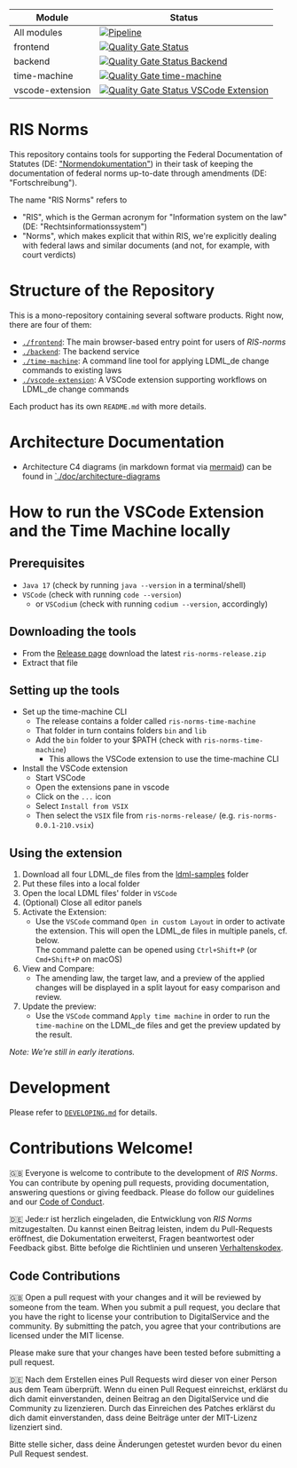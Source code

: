 | Module           | Status |
|------------------| ----- |
| All modules      | [![Pipeline](https://github.com/digitalservicebund/ris-norms/actions/workflows/pipeline.yml/badge.svg)](https://github.com/digitalservicebund/ris-norms/actions/workflows/pipeline.yml) |
| frontend         | [![Quality Gate Status](https://sonarcloud.io/api/project_badges/measure?project=digitalservicebund_ris-norms-frontend&metric=alert_status)](https://sonarcloud.io/summary/new_code?id=digitalservicebund_ris-norms-frontend) |
| backend          | [![Quality Gate Status Backend](https://sonarcloud.io/api/project_badges/measure?project=digitalservicebund_ris-norms-backend&metric=alert_status)](https://sonarcloud.io/summary/new_code?id=digitalservicebund_ris-norms-backend) |
| time-machine     | [![Quality Gate time-machine](https://sonarcloud.io/api/project_badges/measure?project=digitalservicebund_ris-norms-time-machine&metric=alert_status)](https://sonarcloud.io/summary/new_code?id=digitalservicebund_ris-norms-time-machine) |
| vscode-extension | [![Quality Gate Status VSCode Extension](https://sonarcloud.io/api/project_badges/measure?project=digitalservicebund_ris-norms-vscode-extension&metric=alert_status)](https://sonarcloud.io/summary/new_code?id=digitalservicebund_ris-norms-vscode-extension) |


# RIS Norms

This repository contains tools for supporting the Federal Documentation of Statutes (DE: ["Normendokumentation"](https://www.bundesjustizamt.de/DE/Themen/Rechtsetzung/Normendokumentation/Normendokumentation_node.html)) in their task of keeping the documentation of federal norms up-to-date through amendments (DE: "Fortschreibung").

The name "RIS Norms" refers to
* "RIS", which is the German acronym for "Information system on the law" (DE: "Rechtsinformationssystem")
* "Norms", which makes explicit that within RIS, we're explicitly dealing with federal laws and similar documents (and not, for example, with court verdicts)

# Structure of the Repository
This is a mono-repository containing several software products. Right now, there are four of them:
* [`./frontend`](./frontend): The main browser-based entry point for users of _RIS-norms_
* [`./backend`](./backend): The backend service
* [`./time-machine`](./time-machine): A command line tool for applying LDML_de change commands to existing laws
* [`./vscode-extension`](./vscode-extension): A VSCode extension supporting workflows on LDML_de change commands

Each product has its own `README.md` with more details.

# Architecture Documentation
* Architecture C4 diagrams (in markdown format via [mermaid](https://mermaid.js.org/)) can be found in [`./doc/architecture-diagrams](./doc/architecture-diagrams/)


# How to run the VSCode Extension and the Time Machine locally

## Prerequisites
* `Java 17` (check by running `java --version` in a terminal/shell)
* `VSCode` (check with running `code --version`)
   * or `VSCodium`  (check with running `codium --version`, accordingly)

## Downloading the tools
* From the [Release page](https://github.com/digitalservicebund/ris-norms/releases) download the latest `ris-norms-release.zip`
* Extract that file

## Setting up the tools
* Set up the time-machine CLI
  * The release contains a folder called `ris-norms-time-machine`
  * That folder in turn contains folders `bin` and `lib`
  * Add the `bin` folder to your $PATH (check with `ris-norms-time-machine`)
    * This allows the VSCode extension to use the time-machine CLI
* Install the VSCode extension
  * Start VSCode
  * Open the extensions pane in vscode
  * Click on the `...` icon
  * Select `Install from VSIX`
  * Then select the `VSIX` file from `ris-norms-release/` (e.g. `ris-norms-0.0.1-210.vsix`)

## Using the extension
1. Download all four LDML_de files from the [ldml-samples](https://github.com/digitalservicebund/ris-norms/tree/main/vscode-extension/ldml-samples) folder
1. Put these files into a local folder
1. Open the local LDML files' folder in `VSCode`
1. (Optional) Close all editor panels
1. Activate the Extension:
   - Use the `VSCode` command `Open in custom Layout` in order to activate the extension. This will open the LDML_de files in multiple panels, cf. below.<br>
     The command palette can be opened using `Ctrl+Shift+P` (or `Cmd+Shift+P` on macOS)
1. View and Compare:
   - The amending law, the target law, and a preview of the applied changes will be displayed in a split layout for easy comparison and review.
1. Update the preview:
   - Use the `VSCode` command `Apply time machine` in order to run the `time-machine` on the LDML_de files and get the preview updated by the result.

_Note: We're still in early iterations._

# Development

Please refer to [`DEVELOPING.md`](./DEVELOPING.md) for details.

# Contributions Welcome!

🇬🇧
Everyone is welcome to contribute to the development of _RIS Norms_. You can contribute by opening pull requests, providing documentation, answering questions or giving feedback. Please do follow our guidelines and our [Code of Conduct](CODE_OF_CONDUCT.md).

🇩🇪
Jede:r ist herzlich eingeladen, die Entwicklung von _RIS Norms_ mitzugestalten. Du kannst einen Beitrag leisten, indem du Pull-Requests eröffnest, die Dokumentation erweiterst, Fragen beantwortest oder Feedback gibst. Bitte befolge die Richtlinien und unseren [Verhaltenskodex](CODE_OF_CONDUCT_DE.md).

## Code Contributions

🇬🇧
Open a pull request with your changes and it will be reviewed by someone from the team. When you submit a pull request, you declare that you have the right to license your contribution to DigitalService and the community. By submitting the patch, you agree that your contributions are licensed under the MIT license.

Please make sure that your changes have been tested before submitting a pull request.

🇩🇪
Nach dem Erstellen eines Pull Requests wird dieser von einer Person aus dem Team überprüft. Wenn du einen Pull Request einreichst, erklärst du dich damit einverstanden, deinen Beitrag an den DigitalService und die Community zu lizenzieren. Durch das Einreichen des Patches erklärst du dich damit einverstanden, dass deine Beiträge unter der MIT-Lizenz lizenziert sind.

Bitte stelle sicher, dass deine Änderungen getestet wurden bevor du einen Pull Request sendest.
